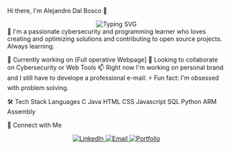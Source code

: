 Hi there, I'm Alejandro Dal Bosco 👋
<div align="center">
  <img src="https://readme-typing-svg.herokuapp.com?font=Fira+Code&pause=1000&color=2196F3&center=true&vCenter=true&width=435&lines=Full+Stack+Developer;Open+Source+Enthusiast;Always+Learning+New+Things" alt="Typing SVG" />
</div>
🚀 I'm a passionate cybersecurity and programming learner who loves creating and optimizing solutions and contributing to open source projects. Always learning.

🔭 Currently working on [Full operative Webpage]
👯 Looking to collaborate on Cybersecurity or Web Tools
📫 Right now I'm working on personal brand and I still have to develope a professional e-mail: 
⚡ Fun fact: I'm obsessed with problem solving.

🛠️ Tech Stack
Languages
C
Java
HTML
CSS
Javascript
SQL
Python
ARM Assembly

🤝 Connect with Me
<div align="center">
  <a href="[https://linkedin.com/in/alejandro-dal-bosco-martínez-a0a78322b">
    <img src="https://img.shields.io/badge/LinkedIn-0077B5?style=for-the-badge&logo=linkedin&logoColor=white" alt="LinkedIn" />
  </a>
  <a href="mailto:[alexdms92@proton.me]">
    <img src="https://img.shields.io/badge/Email-D14836?style=for-the-badge&logo=gmail&logoColor=white" alt="Email" />
  </a>
  <a href="https://[YOUR_PORTFOLIO_WEBSITE]">
    <img src="https://img.shields.io/badge/Portfolio-FF5722?style=for-the-badge&logo=todoist&logoColor=white" alt="Portfolio" />
  </a>
</div>

